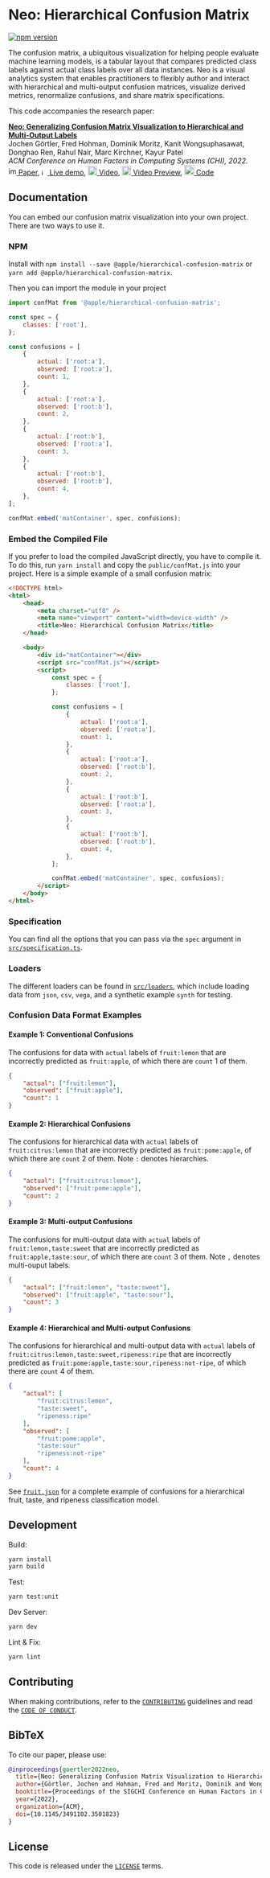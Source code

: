# Neo: Hierarchical Confusion Matrix

[![npm version](https://img.shields.io/npm/v/@apple/hierarchical-confusion-matrix.svg)](https://www.npmjs.com/package/@apple/hierarchical-confusion-matrix)

The confusion matrix, a ubiquitous visualization for helping people evaluate machine learning models, is a tabular layout that compares predicted class labels against actual class labels over all data instances. Neo is a visual analytics system that enables practitioners to flexibly author and interact with hierarchical and multi-output confusion matrices, visualize derived metrics, renormalize confusions, and share matrix specifications.

This code accompanies the research paper:

**[Neo: Generalizing Confusion Matrix Visualization to Hierarchical and Multi-Output Labels](https://machinelearning.apple.com/research/generalizing-confusion-matrix)**  
Jochen Görtler, Fred Hohman, Dominik Moritz, Kanit Wongsuphasawat, Donghao Ren, Rahul Nair, Marc Kirchner, Kayur Patel  
_ACM Conference on Human Factors in Computing Systems (CHI), 2022._  
[<img width="16" alt="image" src="https://user-images.githubusercontent.com/5741691/166707770-eac596b5-2622-4899-9ff8-8c3037b03b3a.png"> Paper](https://arxiv.org/abs/2110.12536), [<img width="12" alt="image" src="https://user-images.githubusercontent.com/5741691/166709218-c8fa7af7-a5a4-467b-b77d-679aaf1aabda.png"> Live demo](https://apple.github.io/ml-hierarchical-confusion-matrix/), [<img width="18" alt="image" src="https://user-images.githubusercontent.com/5741691/166709344-e11b80c9-1b24-4412-bd7d-03c7e3dfaecc.png"> Video](https://www.youtube.com/watch?v=LmsJJDHfGlI), [<img width="18" alt="image" src="https://user-images.githubusercontent.com/5741691/166709459-5d0e44a5-0dbc-4679-b071-10ed0a3cdd92.png"> Video Preview](https://www.youtube.com/watch?v=8ZxvsLPIF_Q), [<img width="20" alt="image" src="https://user-images.githubusercontent.com/5741691/166706116-4d2c003f-fd68-4b75-b896-8f9a588318c1.png"> Code](https://github.com/apple/ml-hierarchical-confusion-matrix/)

## Documentation

You can embed our confusion matrix visualization into your own project. There are two ways to use it.

### NPM

Install with `npm install --save @apple/hierarchical-confusion-matrix` or `yarn add @apple/hierarchical-confusion-matrix`.

Then you can import the module in your project

```js
import confMat from '@apple/hierarchical-confusion-matrix';

const spec = {
    classes: ['root'],
};

const confusions = [
    {
        actual: ['root:a'],
        observed: ['root:a'],
        count: 1,
    },
    {
        actual: ['root:a'],
        observed: ['root:b'],
        count: 2,
    },
    {
        actual: ['root:b'],
        observed: ['root:a'],
        count: 3,
    },
    {
        actual: ['root:b'],
        observed: ['root:b'],
        count: 4,
    },
];

confMat.embed('matContainer', spec, confusions);
```

### Embed the Compiled File

If you prefer to load the compiled JavaScript directly, you have to compile it. To do this, run `yarn install` and copy the `public/confMat.js` into your project. Here is a simple example of a small confusion matrix:

```html
<!DOCTYPE html>
<html>
    <head>
        <meta charset="utf8" />
        <meta name="viewport" content="width=device-width" />
        <title>Neo: Hierarchical Confusion Matrix</title>
    </head>

    <body>
        <div id="matContainer"></div>
        <script src="confMat.js"></script>
        <script>
            const spec = {
                classes: ['root'],
            };

            const confusions = [
                {
                    actual: ['root:a'],
                    observed: ['root:a'],
                    count: 1,
                },
                {
                    actual: ['root:a'],
                    observed: ['root:b'],
                    count: 2,
                },
                {
                    actual: ['root:b'],
                    observed: ['root:a'],
                    count: 3,
                },
                {
                    actual: ['root:b'],
                    observed: ['root:b'],
                    count: 4,
                },
            ];

            confMat.embed('matContainer', spec, confusions);
        </script>
    </body>
</html>
```

### Specification

You can find all the options that you can pass via the `spec` argument in [`src/specification.ts`](src/specification.ts).

### Loaders

The different loaders can be found in [`src/loaders`](src/loaders), which include loading data from `json`, `csv`, `vega`, and a synthetic example `synth` for testing.

### Confusion Data Format Examples

#### Example 1: Conventional Confusions

The confusions for data with `actual` labels of `fruit:lemon` that are incorrectly predicted as `fruit:apple`, of which there are `count` 1 of them.

```json
{
    "actual": ["fruit:lemon"],
    "observed": ["fruit:apple"],
    "count": 1
}
```

#### Example 2: Hierarchical Confusions

The confusions for hierarchical data with `actual` labels of `fruit:citrus:lemon` that are incorrectly predicted as `fruit:pome:apple`, of which there are `count` 2 of them. Note `:` denotes hierarchies.

```json
{
    "actual": ["fruit:citrus:lemon"],
    "observed": ["fruit:pome:apple"],
    "count": 2
}
```

#### Example 3: Multi-output Confusions

The confusions for multi-output data with `actual` labels of `fruit:lemon,taste:sweet` that are incorrectly predicted as `fruit:apple,taste:sour`, of which there are `count` 3 of them. Note `,` denotes multi-ouput labels.

```json
{
    "actual": ["fruit:lemon", "taste:sweet"],
    "observed": ["fruit:apple", "taste:sour"],
    "count": 3
}
```

#### Example 4: Hierarchical and Multi-output Confusions

The confusions for hierarchical and multi-output data with `actual` labels of `fruit:citrus:lemon,taste:sweet,ripeness:ripe` that are incorrectly predicted as `fruit:pome:apple,taste:sour,ripeness:not-ripe`, of which there are `count` 4 of them.

```json
{
    "actual": [
        "fruit:citrus:lemon",
        "taste:sweet",
        "ripeness:ripe"
    ],
    "observed": [
        "fruit:pome:apple",
        "taste:sour"
        "ripeness:not-ripe"
    ],
    "count": 4
}
```

See [`fruit.json`](public/data/fruit.json) for a complete example of confusions for a hierarchical fruit, taste, and ripeness classification model.

## Development

Build:

```sh
yarn install
yarn build
```

Test:

```sh
yarn test:unit
```

Dev Server:

```sh
yarn dev
```

Lint & Fix:

```sh
yarn lint
```

## Contributing

When making contributions, refer to the [`CONTRIBUTING`](CONTRIBUTING.md) guidelines and read the [`CODE OF CONDUCT`](CODE_OF_CONDUCT.md).

## BibTeX

To cite our paper, please use:

```bibtex
@inproceedings{goertler2022neo,
  title={Neo: Generalizing Confusion Matrix Visualization to Hierarchical and Multi-Output Labels},
  author={Görtler, Jochen and Hohman, Fred and Moritz, Dominik and Wongsuphasawat, Kanit and Ren, Donghao and Nair, Rahul and Kirchner, Marc and Patel, Kayur},
  booktitle={Proceedings of the SIGCHI Conference on Human Factors in Computing Systems},
  year={2022},
  organization={ACM},
  doi={10.1145/3491102.3501823}
}
```

## License

This code is released under the [`LICENSE`](LICENSE) terms.
